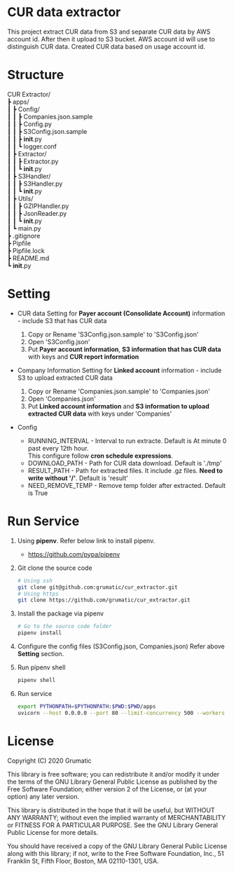 # CUR data extractor
This project extract CUR data from S3 and separate CUR data by AWS account id.
After then it upload to S3 bucket.
AWS account id will use to distinguish CUR data.
Created CUR data based on usage account id.

# Structure
CUR Extractor/\
┣ apps/\
┃ ┣ Config/\
┃ ┃ ┣ Companies.json.sample\
┃ ┃ ┣ Config.py\
┃ ┃ ┣ S3Config.json.sample\
┃ ┃ ┣ __init__.py\
┃ ┃ ┗ logger.conf\
┃ ┣ Extractor/\
┃ ┃ ┣ Extractor.py\
┃ ┃ ┗ __init__.py\
┃ ┣ S3Handler/\
┃ ┃ ┣ S3Handler.py\
┃ ┃ ┗ __init__.py\
┃ ┣ Utils/\
┃ ┃ ┣ GZIPHandler.py\
┃ ┃ ┣ JsonReader.py\
┃ ┃ ┗ __init__.py\
┃ ┗ main.py\
┣ .gitignore\
┣ Pipfile\
┣ Pipfile.lock\
┣ README.md\
┗ __init__.py

# Setting
- CUR data
    Setting for **Payer account (Consolidate Account)** information - include S3 that has CUR data
    1. Copy or Rename 'S3Config.json.sample' to 'S3Config.json'
    2. Open 'S3Config.json'
    3. Put **Payer account information**, **S3 information that has CUR data** with keys and **CUR report information**

- Company Information
    Setting for **Linked account** information - include S3 to upload extracted CUR data
    1. Copy or Rename 'Companies.json.sample' to 'Companies.json'
    2. Open 'Companies.json'
    3. Put **Linked account information** and **S3 information to upload extracted CUR data** with keys under 'Companies'

- Config
    * RUNNING_INTERVAL - Interval to run extracte. Default is At minute 0 past every 12th hour.\
    This configure follow **cron schedule expressions**. 
    * DOWNLOAD_PATH - Path for CUR data download. Default is './tmp'
    * RESULT_PATH - Path for extracted files. It include .gz files. **Need to write without '/'**. Default is 'result'
    * NEED_REMOVE_TEMP - Remove temp folder after extracted. Default is True

# Run Service
1. Using **pipenv**. Refer below link to install pipenv.
    - https://github.com/pypa/pipenv

2. Git clone the source code
    ```bash
    # Using ssh
    git clone git@github.com:grumatic/cur_extractor.git
    # Using https
    git clone https://github.com/grumatic/cur_extractor.git
    ```
3. Install the package via pipenv
    ```bash
    # Go to the source code folder
    pipenv install
    ```
4. Configure the config files (S3Config.json, Companies.json)
    Refer above **Setting** section. 
5. Run pipenv shell
    ```bash
    pipenv shell
    ```
6. Run service
    ```bash
    export PYTHONPATH=$PYTHONPATH:$PWD:$PWD/apps
    uvicorn --host 0.0.0.0 --port 80 --limit-concurrency 500 --workers 1 apps.main:scheduler --reload
    ```

# License 
Copyright (C) 2020 Grumatic

This library is free software; you can redistribute it and/or
modify it under the terms of the GNU Library General Public
License as published by the Free Software Foundation; either
version 2 of the License, or (at your option) any later version.

This library is distributed in the hope that it will be useful,
but WITHOUT ANY WARRANTY; without even the implied warranty of
MERCHANTABILITY or FITNESS FOR A PARTICULAR PURPOSE.  See the GNU
Library General Public License for more details.

You should have received a copy of the GNU Library General Public
License along with this library; if not, write to the
Free Software Foundation, Inc., 51 Franklin St, Fifth Floor,
Boston, MA  02110-1301, USA.